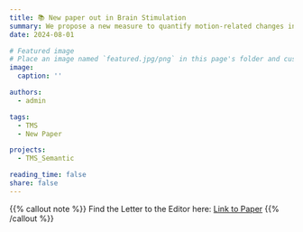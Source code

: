 ```yaml
---
title: 📚 New paper out in Brain Stimulation
summary: We propose a new measure to quantify motion-related changes in rTMS intensity
date: 2024-08-01

# Featured image
# Place an image named `featured.jpg/png` in this page's folder and customize its options here.
image:
  caption: ''

authors:
  - admin

tags:
  - TMS
  - New Paper

projects:
  - TMS_Semantic

reading_time: false
share: false
---
```


{{% callout note %}}
Find the Letter to the Editor here: [Link to Paper](https://doi.org/10.1016/j.brs.2024.08.009)
{{% /callout %}}
